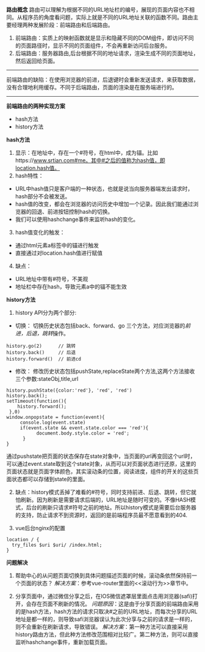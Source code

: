 **路由概念**
  路由可以理解为根据不同的URL地址栏的编号，展现的页面内容也不相同。从程序员的角度看问题，实际上就是不同的URL地址关联的函数不同。路由主要经理两种发展阶段：前端路由和后端路由。
1. 前端路由：实质上的映射函数就是显示和隐藏不同的DOM组件，即访问不同的页面路径时，显示不同的页面组件，不会再重新访问后台服务。
2. 后端路由：服务器路由,后台根据不同的地址请求，渲染生成不同的页面地址，然后返回给页面。

****
前端路由的缺陷：在使用浏览器的前进，后退键时会重新发送请求，来获取数据，没有合理地利用缓存。不同于后端路由，页面的渲染是在服务端进行的。
****

**前端路由的两种实现方案**
* hash方法
* history方法

**hash方法**
1. 显示：在地址中，存在一个#符号，在html中，成为锚。比如https://www.srtian.com#me。其中#之后的值称为hash值，即location.hash值。
2. hash特性：
* URL中hash值只是客户端的一种状态，也就是说当向服务器端发出请求时，hash部分不会被发送。
* hash值的改变，都会在浏览器的访问历史中增加一个记录。因此我们能通过浏览器的回退、前进按钮控制hash的切换。
* 我们可以使用hashchange事件来监听hash的变化。
3. hash值变化的触发：
* 通过html元素a标签中的锚进行触发
* 直接通过对location.hash值进行赋值
4. 缺点：
* URL地址中带有#符号，不美观
* 地址栏中存在hash，导致元素a中的锚不能生效

**history方法**
1. history API分为两个部分:
* 切换：
切换历史状态包括back、forward、go
三个方法，对应浏览器的*前进，后退，跳转*操作。
```
history.go(2)      // 跳转
history.back()     // 后退
history.forward()  // 前进cd 
```

* 修改：
修改历史状态包括pushState,replaceState两个方法,这两个方法接收三个参数:stateObj,title,url
```
history.pushState({color:'red'}, 'red', 'red')
history.back();
setTimeout(function(){
    history.forward();
 },0)
window.onpopstate = function(event){
     console.log(event.state)
     if(event.state && event.state.color === 'red'){
           document.body.style.color = 'red';
      }
}
```
通过pushstate把页面的状态保存在state对象中，当页面的url再变回这个url时，可以通过event.state取到这个state对象，从而可以对页面状态进行还原，这里的页面状态就是页面字体颜色，其实滚动条的位置，阅读进度，组件的开关的这些页面状态都可以存储到state的里面。

2. 缺点：history模式丢掉了难看的#符号，同时支持前进、后退、跳转，但它就怕刷新。因为刷新是需要请求后端的，URL地址是随时可变的。不像HASH模式，后台的刷新只请求#符号之前的地址。所以history模式是需要后台服务器的支持，防止请求不到资源时，返回的是前端程序员最不愿意看到的404.

3. vue后台nginx的配置
```
location / {
  try_files $uri $uri/ /index.html;
}
```

**问题解决**
1. 帮助中心的从问题页面切换到具体问题描述页面的时候，滚动条依然保持前一个页面的状态？
*解决方案*：参考vue-router里面的<<滚动行为>>章节中。

2. 分享页面中，通过微信分享之后，在IOS微信遮罩层里面点击用浏览器(safi)打开，会存在页面不刷新的情况。
*问题原因*：这是由于分享页面的前端路由采用的是hash方法，hash方法的请求只取决#之前的URL地址，而每次分享的URL地址是都一样的，则导致safi浏览器误认为此次分享与之前的请求是一样的，则不会重新在刷新请求，导致错误。
*解决方案*：第一种方法可以直接采用history路由方法，但此种方法修改范围相对比较广。第二种方法，则可以直接监听hashchange事件，重新加载页面。







